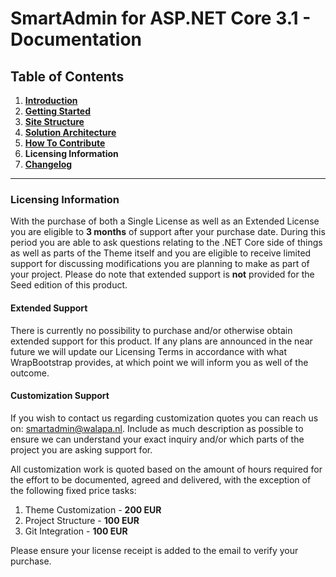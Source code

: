 # SmartAdmin for ASP.NET Core 3.1 - Documentation

## Table of Contents

1. **[Introduction](introduction.md)**
1. **[Getting Started](getting-started.md)**
1. **[Site Structure](site-structure.md)**
1. **[Solution Architecture](solution-architecture.md)**
1. **[How To Contribute](howto-contribute.md)**
1. **Licensing Information**
1. **[Changelog](changelog.md)**

---

### Licensing Information

With the purchase of both a Single License as well as an Extended License you are eligible to **3 months** of support after your purchase date. During this period you are able to ask questions relating to the .NET Core side of things as well as parts of the Theme itself and you are eligible to receive limited support for discussing modifications you are planning to make as part of your project. Please do note that extended support is **not** provided for the Seed edition of this product.

#### Extended Support

There is currently no possibility to purchase and/or otherwise obtain extended support for this product. If any plans are announced in the near future we will update our Licensing Terms in accordance with what WrapBootstrap provides, at which point we will inform you as well of the outcome.

#### Customization Support

If you wish to contact us regarding customization quotes you can reach us on: [smartadmin@walapa.nl](mailto:smartadmin@walpa.nl). Include as much description as possible to ensure we can understand your exact inquiry and/or which parts of the project you are asking support for.

All customization work is quoted based on the amount of hours required for the effort to be documented, agreed and delivered, with the exception of the following fixed price tasks:

1. Theme Customization - **200 EUR**
1. Project Structure - **100 EUR**
1. Git Integration - **100 EUR**

Please ensure your license receipt is added to the email to verify your purchase.
